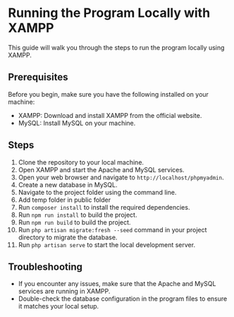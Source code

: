 # Running the Program Locally with XAMPP
This guide will walk you through the steps to run the program locally using XAMPP.

## Prerequisites
Before you begin, make sure you have the following installed on your machine:
- XAMPP: Download and install XAMPP from the official website.
- MySQL: Install MySQL on your machine.

## Steps
1. Clone the repository to your local machine.
2. Open XAMPP and start the Apache and MySQL services.
3. Open your web browser and navigate to `http://localhost/phpmyadmin`.
4. Create a new database in MySQL.
5. Navigate to the project folder using the command line.
6. Add temp folder in public folder
7. Run `composer install` to install the required dependencies.
8. Run `npm run install` to build the project.
9. Run `npm run build` to build the project.
10. Run `php artisan migrate:fresh --seed` command in your project directory to migrate the database.
11. Run `php artisan serve` to start the local development server.

## Troubleshooting
- If you encounter any issues, make sure that the Apache and MySQL services are running in XAMPP.
- Double-check the database configuration in the program files to ensure it matches your local setup.
